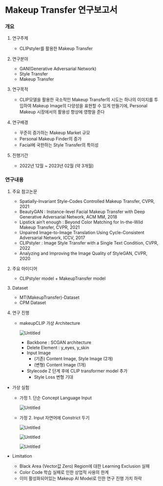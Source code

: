 # Makeup Transfer 연구보고서

### 개요

1. 연구주제
    - CLIPstyler를 활용한 Makeup Transfer
    
2. 연구분야
    - GAN(Generative Adversarial Network)
    - Style Transfer
    - Makeup Transfer
    
3. 연구목적
    - CLIP모델을 활용한 국소적인 Makeup Transfer의 시도는 하나의 이미지를 투입하여 Makeup Image의 다양성을 표현할 수 있게 만들기에, Personal Makeup 시장에서의 활용성 향상에 영향을 준다
    
4. 연구배경
    - 꾸준히 증가하는 Makeup Market 규모
    - Personal Makeup Finder의 증가
    - Facial에 국한하는 Style Transfer의 특이성
    
5. 진행기간
    - 2022년 12월 ~ 2023년 02월 (약 3개월)

### 연구내용

1. 주요 참고논문
    - Spatially-Invariant Style-Codes Controlled Makeup Transfer, CVPR, 2021
    - BeautyGAN : Instance-level Facial Makeup Transfer with Deep Generative Adversarial Network, ACM MM, 2018
    - Lipstick ain’t enough : Beyond Color Matching for In-the-Wild Makeup Transfer, CVPR, 2021
    - Unpaired Image-to-Image Translation Using Cycle-Consistent Adversarial Network, ICCV, 2017
    - CLIPstyler : Image Style Transfer with a Single Text Condition, CVPR, 2022
    - Analyzing and Improving the Image Quality of StyleGAN, CVPR, 2020

1. 주요 아이디어
    - CLIPstyler model + MakeupTransfer model

1. Dataset
    - MT(MakeupTransfer)-Dataset
    - CPM Dataset

1. 연구 진행
    - makeupCLIP 가상 Architecture
        
        ![Untitled](https://s3-us-west-2.amazonaws.com/secure.notion-static.com/13a365f2-89da-4c3a-be38-71b2f46d63a6/Untitled.png)
        
        - Backbone : SCGAN architecture
        - Delete Element : y_eyes, y_skin
        - Input Image
            - (기존) Content Image, Style Image (2개)
            - (변형) Content Image (1개)
        - Stylecode Z 단계 후에 CLIP transformer model 추가
            - Style Loss 변형 기대

- 가상 실험
    - 가정 1. 단순 Concept Language Input
        
        ![Untitled](https://s3-us-west-2.amazonaws.com/secure.notion-static.com/fadda56a-b45a-46e2-a7b4-ade58af2715a/Untitled.png)
        
    - 가정 2. Input 자연어에 Constrict 두기
        
        ![Untitled](https://s3-us-west-2.amazonaws.com/secure.notion-static.com/0f196029-8cd8-421e-bc15-069a8d3df5a5/Untitled.png)
        
        ![Untitled](https://s3-us-west-2.amazonaws.com/secure.notion-static.com/8be11654-718f-4cee-a9c8-9cf74d20bd4a/Untitled.png)
        
        ![Untitled](https://s3-us-west-2.amazonaws.com/secure.notion-static.com/c801ba5d-7c20-4d6e-841f-8d9369107b99/Untitled.png)
        

- Limitation
    - Black Area (Vector값 Zero) Region에 대한 Learning Exclusion 실패
    - Color Code 학습 실패로 인한 상업적 사용의 한계
    - 이미 활성화되어있는 Makeup AI Model로 인한 연구 진행 가치 하락
